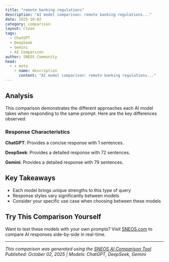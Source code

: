 ```yaml
---
title: "remote banking regulations"
description: "AI model comparison: remote banking regulations..."
date: 2025-10-02
category: comparison
layout: Clean
tags:
  - ChatGPT
  - DeepSeek
  - Gemini
  - AI Comparison
author: SNEOS Community
head:
  - - meta
    - name: description
      content: "AI model comparison: remote banking regulations..."
---
```


<ChatComparison
  title="remote banking regulations"
  prompt="remote banking regulations"
  :responses='{
    "ChatGPT": "Remote banking regulations refer to the set of laws and guidelines that govern banking activities conducted via electronic means, such as online and mobile banking. These regulations aim to protect consumers, ensure the security of transactions, and promote stability in the financial system. Here are some key areas typically addressed by remote banking regulations:\n\n1. **Consumer Protection**: Regulations often require banks to provide clear information about fees, terms, and conditions associated with remote banking services. They may also mandate the provision of secure communication channels and the right to dispute unauthorized transactions.\n\n2. **Data Privacy and Security**: Financial institutions are typically required to implement robust security measures to protect customer data. This can include encryption, secure login procedures (such as two-factor authentication), and routine security audits.\n\n3. **Electronic Transactions**: Regulations may lay out rules for electronic signatures, the enforcement of electronic agreements, and the legal standing of remote transactions.\n\n4. **Anti-Money Laundering (AML) and Know Your Customer (KYC)**: Banks are often required to conduct due diligence on customers during online transactions to prevent fraud and money laundering. This includes verifying identities and monitoring transactions.\n\n5. **Access and Inclusivity**: Some regulations emphasize the importance of ensuring that remote banking is accessible to all segments of the population, including individuals with disabilities.\n\n6. **Dispute Resolution**: There should be processes in place for consumers to resolve disputes related to unauthorized transactions or service issues remotely.\n\n7. **Compliance with Local Laws**: Banks must ensure that their remote banking services comply with the legal frameworks of all countries where they operate, which may differ significantly.\n\n8. **Operational Resilience**: Regulations can also dictate the need for banks to have contingency plans and practices in place to ensure service continuity in the event of outages or cyberattacks.\n\n9. **Licensing and Supervision**: Remote banking services typically require banks to obtain specific licenses and comply with regulatory oversight from applicable financial authorities.\n\n10. **Technological Standards**: Some regulations may focus on the technology used in remote banking, ensuring that it meets specific standards for security and reliability.\n\nGlobally, regulatory approaches might vary widely. In the United States, remote banking regulations are influenced by laws such as the Electronic Fund Transfer Act (EFTA) and regulations from bodies like the Consumer Financial Protection Bureau (CFPB). In the European Union, the General Data Protection Regulation (GDPR) has implications for data privacy, and the Revised Payment Services Directive (PSD2) enhances consumer protections and promotes competition in the financial services sector.\n\nFor up-to-date and detailed information, it&#39;s advisable to consult the specific regulatory authorities in your jurisdiction or seek legal advice.",
    "DeepSeek": "Of course. \u0022Remote banking regulations\u0022 is a broad term that refers to the legal and supervisory framework governing banking services provided to customers without the need for physical interaction at a branch.\n\nThese regulations are designed to achieve several key objectives:\n*   **Security \u0026 Fraud Prevention:** Protecting customer data and funds from cyber threats.\n*   **Consumer Protection:** Ensuring fair, transparent, and accessible services.\n*   **Financial Integrity:** Preventing money laundering and terrorist financing.\n*   **Financial Stability:** Ensuring the reliability and resilience of the banking system.\n*   **Market Integrity \u0026 Competition:** Creating a level playing field for both traditional and new digital-only banks.\n\nThe specific regulations vary significantly by country and region, but they generally cover the following core areas.\n\n---\n\n### 1. Customer Identification and Onboarding (KYC)\nThis is the cornerstone of remote banking. Regulators require banks to verify the identity of their customers, which is challenging without face-to-face interaction.\n\n*   **Key Regulations:**\n    *   **Anti-Money Laundering (AML) Directives** (e.g., in the EU)\n    *   **Customer Identification Program (CIP)** under the USA PATRIOT Act (in the US)\n    *   **\u0022Know Your Customer\u0022 (KYC)** requirements globally.\n*   **Common Solutions:**\n    *   **eIDAS (EU):** Allows the use of national electronic IDs for secure identification.\n    *   **Video Identification:** A live video call where a representative verifies identity documents.\n    *   **Digital Identity Schemes:** Use of government-backed digital IDs (e.g., BankID in Scandinavia, DigiD in the Netherlands).\n    *   **Biometric Verification:** Using a selfie and liveness detection to match a user\u0027s face to their government-issued ID.\n\n---\n\n### 2. Strong Customer Authentication (SCA) and Access Security\nTo prevent unauthorized access, regulators mandate multi-factor authentication for electronic payments and account access.\n\n*   **Key Regulations:**\n    *   **PSD2 (EU/UK):** Specifically requires SCA, which is based on two or more of the following:\n        1.  **Knowledge** (something only the user knows, e.g., a password/PIN)\n        2.  **Possession** (something only the user possesses, e.g., a phone, hardware token)\n        3.  **Inherence** (something the user is, e.g., a fingerprint or facial recognition)\n    *   **FFIEC Guidance (US):** Provides guidelines on multi-factor authentication for online banking, though it\u0027s less prescriptive than PSD2.\n*   **Common Solutions:** One-time passwords (OTP) via SMS/app, push notifications to a banking app, biometrics on a smartphone.\n\n---\n\n### 3. Data Protection and Privacy\nBanks handle immense amounts of sensitive personal data, making data protection a top regulatory priority.\n\n*   **Key Regulations:**\n    *   **GDPR (General Data Protection Regulation - EU):** Sets a global benchmark for data privacy, governing how personal data is collected, processed, and stored. It includes requirements for data breach notifications and gives individuals rights over their data.\n    *   **CCPA/CPRA (California Consumer Privacy Act - US):** Similar in spirit to GDPR, providing California residents with rights over their personal information.\n    *   **GLBA (Gramm-Leach-Bliley Act - US):** Requires financial institutions to explain their information-sharing practices and safeguard sensitive data.\n\n---\n\n### 4. Disclosure and Transparency\nRegulations ensure that customers are fully informed about the terms, conditions, and costs of banking products.\n\n*   **Key Regulations:**\n    *   **Truth in Savings Act (US):** Requires clear disclosure of fees, interest rates, and other terms for deposit accounts.\n    *   **Consumer Rights Directive (EU):** Mandates clear information for consumers before they are bound by a contract, including for financial services.\n*   **Common Requirements:** Easy-to-find fee schedules, clear summary boxes for credit agreements, and pre-contractual information.\n\n---\n\n### 5. Liability and Dispute Resolution\nRules define who is liable in cases of unauthorized transactions and establish processes for customers to dispute errors.\n\n*   **Key Regulations:**\n    *   **Regulation E (Electronic Fund Transfer Act - US):** Limits customer liability for unauthorized electronic transfers and establishes procedures for error resolution.\n    *   **PSD2 (EU/UK):** Provides similar protections, requiring banks to refund unauthorized payments immediately and placing the burden of proof for authentication on the bank in case of a dispute.\n\n---\n\n### 6. Operational and Cybersecurity Resilience\nRegulators require banks to have robust systems to prevent and manage IT failures and cyber-attacks.\n\n*   **Key Regulations/Guidance:**\n    *   **NIS2 Directive (EU):** Strengthens cybersecurity requirements for essential entities, including the banking sector.\n    *   **FFIEC IT Examination Handbook (US):** Provides a comprehensive framework for examiners to assess the cybersecurity and IT risk management of financial institutions.\n    *   **DORA (Digital Operational Resilience Act - EU):** A new regulation specifically focused on ensuring the financial sector can withstand all types of ICT-related disruptions and threats.\n\n---\n\n### Regional Focus: Key Jurisdictions\n\n#### **European Union (EU) / United Kingdom (UK)**\nThe EU has one of the most comprehensive and prescriptive regulatory frameworks for remote banking.\n*   **PSD2 (Payment Services Directive 2):** The cornerstone, enabling \u0022Open Banking,\u0022 mandating SCA, and standardizing consumer protections.\n*   **eIDAS Regulation:** Provides the foundation for trusted digital identities.\n*   **GDPR:** The global gold standard for data protection.\n*   **AML Directives (AMLD5/6):** Set the rules for customer due diligence.\n*   *(The UK largely retained these frameworks post-Brexit, with its own versions like the PSRs.)*\n\n#### **United States (US)**\nThe US framework is more fragmented, with multiple federal and state regulators.\n*   A mix of federal laws (**GLBA, USA PATRIOT Act, EFTA/Regulation E**) and guidance from multiple agencies (**CFPB, OCC, FDIC, Federal Reserve**).\n*   Less centralized than the EU model, leading to a more principles-based approach in some areas, but with strict enforcement.\n\n#### **Other Regions**\n*   **Asia-Pacific (APAC):** A mixed landscape. Countries like **Singapore (MAS)** and **Hong Kong (HKMA)** have very advanced and proactive regulatory regimes, often issuing specific guidelines for digital banks.\n*   **Global Standards:** Bodies like the **Financial Action Task Force (FATF)** set international standards for AML/CFT that most countries adopt into their national laws.\n\n### The Rise of Digital-Only Banks (Neobanks)\nNeobanks are subject to the same core regulations as traditional banks. However, regulators have had to adapt:\n*   **Licensing:** Many countries now offer specific \u0022digital banking licenses.\u0022\n*   **Supervisory Technology (Suptech):** Regulators are increasingly using technology to monitor digital banks in real-time.\n*   **Focus on Business Model Risk:** Scrutinizing the long-term profitability and sustainability of neobanks.\n\n### Conclusion\nRemote banking regulations are a complex but essential ecosystem. They are constantly evolving to keep pace with technological innovation (like AI and blockchain) and emerging risks (like sophisticated cyberattacks). For any financial institution operating remotely, navigating this regulatory landscape is not optional\u2014it is fundamental to their license to operate and their customers\u0027 trust.",
    "Gemini": "Remote banking regulations are a complex and evolving area, covering a wide range of activities and aiming to protect consumers, financial institutions, and the overall financial system.  Here\u0027s a breakdown of key areas and considerations:\n\n**1. Key Areas of Regulation:**\n\n*   **Consumer Protection:**\n    *   **Disclosure Requirements:** Banks must clearly disclose terms, fees, risks, and limitations of remote banking services.  This includes providing clear information about transaction limits, security measures, error resolution procedures, and liability for unauthorized transactions.\n    *   **Data Privacy:** Regulations govern how banks collect, use, store, and protect customer data collected through remote channels. This often ties into broader data privacy laws (e.g., GDPR, CCPA).\n    *   **Error Resolution:** Banks must have procedures to promptly investigate and resolve errors reported by customers in remote transactions. Regulations specify timeframes for investigation and resolution.\n    *   **Liability for Unauthorized Transactions:**  Rules determine the customer\u0027s and bank\u0027s liability for unauthorized transactions made through remote channels (e.g., phishing, hacking).  The amount of liability often depends on how quickly the customer reports the unauthorized activity.  Examples include Regulation E in the US.\n    *   **Accessibility:**  Regulations may require remote banking services to be accessible to people with disabilities, complying with standards like WCAG (Web Content Accessibility Guidelines).\n*   **Security and Cybersecurity:**\n    *   **Authentication:**  Strong authentication methods are required to verify the identity of users accessing remote banking services.  This includes multi-factor authentication (MFA), biometric authentication, and other security measures.\n    *   **Fraud Prevention:** Banks must implement systems and processes to detect and prevent fraudulent transactions in remote channels.  This includes monitoring for suspicious activity, using fraud scoring models, and implementing transaction limits.\n    *   **Data Security:** Banks must protect customer data from unauthorized access, use, or disclosure.  This includes encryption, firewalls, intrusion detection systems, and regular security audits.\n    *   **Incident Response:** Banks must have plans in place to respond to cybersecurity incidents, including data breaches and system outages.  These plans must include procedures for notifying customers, regulators, and law enforcement.\n    *   **Third-Party Risk Management:** Banks are responsible for ensuring the security of third-party vendors that provide remote banking services.\n*   **Anti-Money Laundering (AML) and Counter-Terrorist Financing (CTF):**\n    *   **Customer Due Diligence (CDD):**  Banks must verify the identity of customers using remote banking services and understand the nature and purpose of their transactions.\n    *   **Transaction Monitoring:**  Banks must monitor transactions for suspicious activity that may indicate money laundering or terrorist financing.  This includes looking for large or unusual transactions, transactions with high-risk jurisdictions, and transactions involving shell companies.\n    *   **Suspicious Activity Reporting (SAR):**  Banks must report suspicious activity to law enforcement.\n*   **Operational Risk Management:**\n    *   **Business Continuity Planning:** Banks must have plans in place to ensure the continuity of remote banking services in the event of a disaster or other disruption.\n    *   **Capacity Planning:** Banks must ensure that their systems can handle the volume of transactions in remote channels.\n    *   **Change Management:** Banks must have procedures in place to manage changes to their remote banking systems.\n*   **Regulatory Reporting:**\n    *   Banks are often required to report on various aspects of their remote banking operations to regulatory authorities.  This may include data on transaction volumes, fraud rates, security incidents, and customer complaints.\n\n**2. Key Regulatory Bodies \u0026 Frameworks (Examples):**\n\n*   **United States:**\n    *   **Federal Reserve:** Oversees bank holding companies and state member banks.  Provides guidance on cybersecurity, data security, and consumer protection.\n    *   **Office of the Comptroller of the Currency (OCC):** Regulates national banks and federal savings associations. Issues regulations and guidance on remote banking, including its risk management expectations.\n    *   **Federal Deposit Insurance Corporation (FDIC):** Insures deposits and supervises state non-member banks.\n    *   **Consumer Financial Protection Bureau (CFPB):** Enforces consumer financial protection laws, including those related to remote banking.  Enforces regulations like Regulation E (Electronic Fund Transfers).\n    *   **FinCEN (Financial Crimes Enforcement Network):** Focuses on AML/CTF regulations.\n*   **European Union:**\n    *   **European Central Bank (ECB):** Oversees the Eurozone banking system.\n    *   **European Banking Authority (EBA):** Promotes consistent regulation and supervision of banks across the EU.\n    *   **General Data Protection Regulation (GDPR):**  Protects the privacy of EU citizens\u0027 data.\n    *   **Payment Services Directive (PSD2):**  Regulates payment services, including online and mobile payments.  Introduces open banking and strong customer authentication requirements.\n*   **United Kingdom:**\n    *   **Financial Conduct Authority (FCA):** Regulates financial services firms and protects consumers.\n    *   **Prudential Regulation Authority (PRA):** Regulates banks, insurers, and other financial institutions.\n*   **International:**\n    *   **Basel Committee on Banking Supervision (BCBS):** Sets global standards for banking regulation.  Addresses risks related to technology and innovation.\n    *   **Financial Action Task Force (FATF):** Sets international standards for AML/CTF.\n\n**3. Considerations \u0026 Challenges:**\n\n*   **Technological Innovation:**  The rapid pace of technological change presents a constant challenge for regulators.  New technologies create new opportunities for innovation, but also new risks.\n*   **Cross-Border Transactions:** Remote banking facilitates cross-border transactions, which can be difficult to regulate.\n*   **Mobile Banking:**  The increasing use of mobile devices for banking requires specific security measures and consumer protection safeguards.\n*   **Cloud Computing:** Banks increasingly rely on cloud computing for remote banking services, which raises concerns about data security and vendor risk management.\n*   **Fintech Companies:**  The rise of fintech companies has disrupted the traditional banking industry. Regulators are grappling with how to regulate these companies and ensure that they are not undermining the safety and soundness of the financial system.\n*   **Balancing Innovation and Regulation:**  A key challenge for regulators is to strike a balance between promoting innovation and protecting consumers and the financial system.  Overly restrictive regulations can stifle innovation, while lax regulations can lead to financial instability.\n*   **Enforcement:**  Effective enforcement of remote banking regulations is essential to ensure compliance and deter misconduct.\n\n**4. Best Practices for Banks:**\n\n*   **Risk Assessment:** Conduct thorough risk assessments of remote banking services.\n*   **Security Controls:** Implement strong security controls to protect customer data and prevent fraud.\n*   **Monitoring:** Monitor transactions for suspicious activity.\n*   **Training:** Train employees on remote banking regulations and security procedures.\n*   **Audits:** Conduct regular audits of remote banking systems and processes.\n*   **Compliance Programs:**  Develop and maintain comprehensive compliance programs.\n*   **Customer Education:** Educate customers about the risks and benefits of remote banking.\n*   **Incident Response Planning:**  Have a comprehensive incident response plan in place.\n\n**In Summary:**\n\nRemote banking regulations are vital for maintaining a safe, secure, and reliable financial system in the digital age. They are constantly evolving to address new risks and challenges. Banks must stay informed of these regulations and implement effective compliance programs to protect their customers and their institutions.  It\u0027s crucial to consult with legal and compliance professionals specializing in banking regulations to ensure full compliance. Remember that the information provided here is a general overview and not a substitute for professional legal or financial advice.  Always refer to the specific regulations and guidance issued by the relevant regulatory authorities in your jurisdiction.\n"
  }'
  published-date="14:28"
/>

## Analysis

This comparison demonstrates the different approaches each AI model takes when responding to the same prompt. Here are the key differences observed:

### Response Characteristics

**ChatGPT**: Provides a concise response with 1 sentences. 

**DeepSeek**: Provides a detailed response with 72 sentences. 

**Gemini**: Provides a detailed response with 79 sentences. 

## Key Takeaways

- Each model brings unique strengths to this type of query
- Response styles vary significantly between models
- Consider your specific use case when choosing between these models

## Try This Comparison Yourself

Want to test these models with your own prompts? Visit [SNEOS.com](https://sneos.com) to compare AI responses side-by-side in real-time.

---

*This comparison was generated using the [SNEOS AI Comparison Tool](https://sneos.com)*
*Published: October 02, 2025 | Models: ChatGPT, DeepSeek, Gemini*
